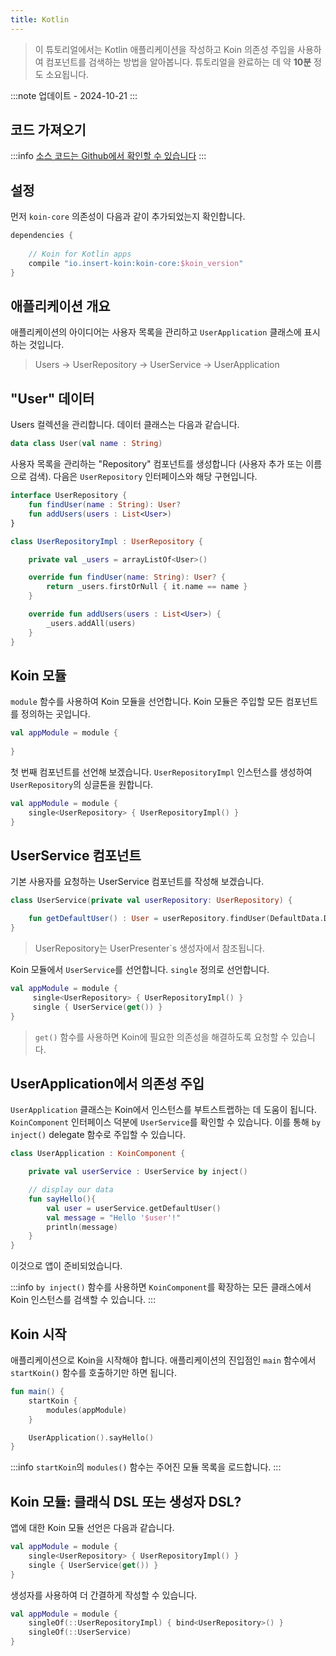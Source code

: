 ```yaml
---
title: Kotlin
---
```

> 이 튜토리얼에서는 Kotlin 애플리케이션을 작성하고 Koin 의존성 주입을 사용하여 컴포넌트를 검색하는 방법을 알아봅니다.
> 튜토리얼을 완료하는 데 약 __10분__ 정도 소요됩니다.

:::note
업데이트 - 2024-10-21
:::

## 코드 가져오기

:::info
[소스 코드는 Github에서 확인할 수 있습니다](https://github.com/InsertKoinIO/koin-getting-started/tree/main/kotlin)
:::

## 설정

먼저 `koin-core` 의존성이 다음과 같이 추가되었는지 확인합니다.

```groovy
dependencies {
    
    // Koin for Kotlin apps
    compile "io.insert-koin:koin-core:$koin_version"
}
```

## 애플리케이션 개요

애플리케이션의 아이디어는 사용자 목록을 관리하고 `UserApplication` 클래스에 표시하는 것입니다.

> Users -> UserRepository -> UserService -> UserApplication

## "User" 데이터

Users 컬렉션을 관리합니다. 데이터 클래스는 다음과 같습니다.

```kotlin
data class User(val name : String)
```

사용자 목록을 관리하는 "Repository" 컴포넌트를 생성합니다 (사용자 추가 또는 이름으로 검색). 다음은 `UserRepository` 인터페이스와 해당 구현입니다.

```kotlin
interface UserRepository {
    fun findUser(name : String): User?
    fun addUsers(users : List<User>)
}

class UserRepositoryImpl : UserRepository {

    private val _users = arrayListOf<User>()

    override fun findUser(name: String): User? {
        return _users.firstOrNull { it.name == name }
    }

    override fun addUsers(users : List<User>) {
        _users.addAll(users)
    }
}
```

## Koin 모듈

`module` 함수를 사용하여 Koin 모듈을 선언합니다. Koin 모듈은 주입할 모든 컴포넌트를 정의하는 곳입니다.

```kotlin
val appModule = module {
    
}
```

첫 번째 컴포넌트를 선언해 보겠습니다. `UserRepositoryImpl` 인스턴스를 생성하여 `UserRepository`의 싱글톤을 원합니다.

```kotlin
val appModule = module {
    single<UserRepository> { UserRepositoryImpl() }
}
```

## UserService 컴포넌트

기본 사용자를 요청하는 UserService 컴포넌트를 작성해 보겠습니다.

```kotlin
class UserService(private val userRepository: UserRepository) {

    fun getDefaultUser() : User = userRepository.findUser(DefaultData.DEFAULT_USER.name) ?: error("Can't find default user")
}
```

> UserRepository는 UserPresenter`s 생성자에서 참조됩니다.

Koin 모듈에서 `UserService`를 선언합니다. `single` 정의로 선언합니다.

```kotlin
val appModule = module {
     single<UserRepository> { UserRepositoryImpl() }
     single { UserService(get()) }
}
```

> `get()` 함수를 사용하면 Koin에 필요한 의존성을 해결하도록 요청할 수 있습니다.

## UserApplication에서 의존성 주입

`UserApplication` 클래스는 Koin에서 인스턴스를 부트스트랩하는 데 도움이 됩니다. `KoinComponent` 인터페이스 덕분에 `UserService`를 확인할 수 있습니다. 이를 통해 `by inject()` delegate 함수로 주입할 수 있습니다.

```kotlin
class UserApplication : KoinComponent {

    private val userService : UserService by inject()

    // display our data
    fun sayHello(){
        val user = userService.getDefaultUser()
        val message = "Hello '$user'!"
        println(message)
    }
}
```

이것으로 앱이 준비되었습니다.

:::info
`by inject()` 함수를 사용하면 `KoinComponent`를 확장하는 모든 클래스에서 Koin 인스턴스를 검색할 수 있습니다.
:::

## Koin 시작

애플리케이션으로 Koin을 시작해야 합니다. 애플리케이션의 진입점인 `main` 함수에서 `startKoin()` 함수를 호출하기만 하면 됩니다.

```kotlin
fun main() {
    startKoin {
        modules(appModule)
    }

    UserApplication().sayHello()
}
```

:::info
`startKoin`의 `modules()` 함수는 주어진 모듈 목록을 로드합니다.
:::

## Koin 모듈: 클래식 DSL 또는 생성자 DSL?

앱에 대한 Koin 모듈 선언은 다음과 같습니다.

```kotlin
val appModule = module {
    single<UserRepository> { UserRepositoryImpl() }
    single { UserService(get()) }
}
```

생성자를 사용하여 더 간결하게 작성할 수 있습니다.

```kotlin
val appModule = module {
    singleOf(::UserRepositoryImpl) { bind<UserRepository>() }
    singleOf(::UserService)
}
```
